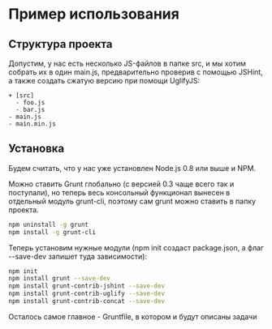 Пример использования
====================

Структура проекта
-----------------

Допустим, у нас есть несколько JS-файлов в папке src, и мы хотим собрать их в один main.js, предварительно проверив c помощью JSHint, а также создать сжатую версию при помощи UglifyJS:

```
+ [src]
  - foo.js
  - bar.js
- main.js
- main.min.js
```

Установка
---------

Будем считать, что у нас уже установлен Node.js 0.8 или выше и NPM.

Можно ставить Grunt глобально (с версией 0.3 чаще всего так и поступали), но теперь весь консольный функционал вынесен в отдельный модуль grunt-cli, поэтому сам grunt можно ставить в папку проекта.

```bash
npm uninstall -g grunt
npm install -g grunt-cli
```

Теперь установим нужные модули (npm init создаст package.json, а флаг --save-dev запишет туда зависимости):

```bash
npm init
npm install grunt --save-dev
npm install grunt-contrib-jshint --save-dev
npm install grunt-contrib-uglify --save-dev
npm install grunt-contrib-concat --save-dev
```

Осталось самое главное - Gruntfile, в котором и будут описаны задачи
